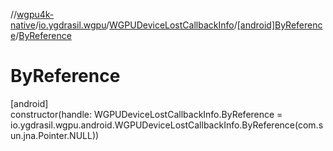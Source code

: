 //[wgpu4k-native](../../../../index.md)/[io.ygdrasil.wgpu](../../index.md)/[WGPUDeviceLostCallbackInfo](../index.md)/[[android]ByReference](index.md)/[ByReference](-by-reference.md)

# ByReference

[android]\
constructor(handle: WGPUDeviceLostCallbackInfo.ByReference = io.ygdrasil.wgpu.android.WGPUDeviceLostCallbackInfo.ByReference(com.sun.jna.Pointer.NULL))